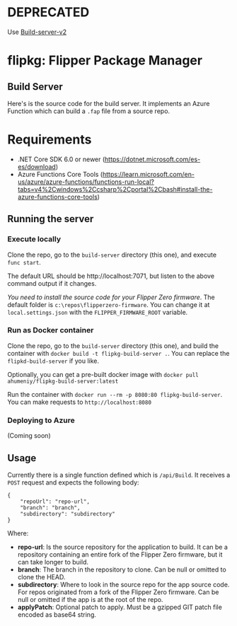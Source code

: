# DEPRECATED

Use [Build-server-v2](../build-server-v2/)

# flipkg: Flipper Package Manager 
## Build Server
Here's is the source code for the build server. It implements an Azure Function which can build a `.fap` file from a source repo.

# Requirements
- .NET Core SDK 6.0 or newer (https://dotnet.microsoft.com/es-es/download)
- Azure Functions Core Tools (https://learn.microsoft.com/en-us/azure/azure-functions/functions-run-local?tabs=v4%2Cwindows%2Ccsharp%2Cportal%2Cbash#install-the-azure-functions-core-tools)

## Running the server
### Execute locally
Clone the repo, go to the `build-server` directory (this one), and execute `func start`.

The default URL should be http://localhost:7071, but listen to the above command output if it changes.

*You need to install the source code for your Flipper Zero firmware*. The default folder is `c:\repos\flipperzero-firmware`. You can change it at `local.settings.json` with the `FLIPPER_FIRMWARE_ROOT` variable.

### Run as Docker container
Clone the repo, go to the `build-server` directory (this one), and build the container with `docker build -t flipkg-build-server .`. You can replace the `flipkd-build-server` if you like.

Optionally, you can get a pre-built docker image with `docker pull ahumeniy/flipkg-build-server:latest`

Run the container with `docker run --rm -p 8080:80 flipkg-build-server`. You can make requests to `http://localhost:8080`

### Deploying to Azure
(Coming soon)

## Usage
Currently there is a single function defined which is `/api/Build`. It receives a `POST` request and expects the following body:

```
{
    "repoUrl": "repo-url",
    "branch": "branch",
    "subdirectory": "subdirectory"
}
```

Where:
- **repo-url**: Is the source repository for the application to build. It can be a repository containing an entire fork of the Flipper Zero firmware, but it can take longer to build.
- **branch**: The branch in the repository to clone. Can be null or omitted to clone the HEAD.
- **subdirectory**: Where to look in the source repo for the app source code. For repos originated from a fork of the Flipper Zero firmware. Can be null or omitted if the app is at the root of the repo.
- **applyPatch**: Optional patch to apply. Must be a gzipped GIT patch file encoded as base64 string.
